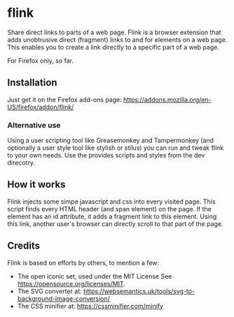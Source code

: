 # flink
Share direct links to parts of a web page. Flink is a browser extension that adds unobtrusive direct (fragment) links to and for elements on a web page. This enables you to create a link directly to a specific part of a web page.

For Firefox only, so far.

## Installation
Just get it on the Firefox add-ons page: https://addons.mozilla.org/en-US/firefox/addon/flink/

### Alternative use
Using a user scripting tool like Greasemonkey and Tampermonkey (and optionally a user style tool like stylish or stilus) you can run and tweak flink to your own needs. Use the provides scripts and styles from the dev direcotry.

## How it works
Flink injects some simpe javascript and css into every visited page. This script finds every HTML header (and span element) on the page. If the element has an id attribute, it adds a fragment link to this element. Using this link, another user's browser can directly scroll to that part of the page.

## Credits
Flink is based on efforts by others, to mention a few:
 - The open iconic set, used under the MIT License See https://opensource.org/licenses/MIT.
 - The SVG converter at: https://websemantics.uk/tools/svg-to-background-image-conversion/ 
 - The CSS minifier at: https://cssminifier.com/minify
 


